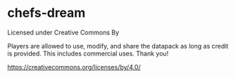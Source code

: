 # chefs-dream
Licensed under Creative Commons By

Players are allowed to use, modify, and share the datapack as long as credit is provided. This includes commercial uses. Thank you!

https://creativecommons.org/licenses/by/4.0/